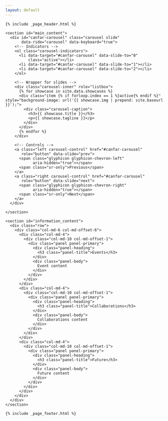 ```yaml
---
layout: default
---
```


<div id="container" class="container-fluid">
  <div class="row">

    {% include _page_header.html %}

    <section id="main_content">
      <div id="canfar-carousel" class="carousel slide"
           data-ride="carousel" data-keyboard="true">
        <!-- Indicators -->
        <ol class="carousel-indicators">
          <li data-target="#canfar-carousel" data-slide-to="0"
              class="active"></li>
          <li data-target="#canfar-carousel" data-slide-to="1"></li>
          <li data-target="#canfar-carousel" data-slide-to="2"></li>
        </ol>

        <!-- Wrapper for slides -->
        <div class="carousel-inner" role="listbox">
          {% for showcase in site.data.showcases %}
          <div class="item {% if forloop.index == 1 %}active{% endif %}" style="background-image: url('{{ showcase.img | prepend: site.baseurl }}');">
            <div class="carousel-caption">
              <h3>{{ showcase.title }}</h3>
              <p>{{ showcase.tagline }}</p>
            </div>
          </div>
          {% endfor %}
        </div>

        <!-- Controls -->
        <a class="left carousel-control" href="#canfar-carousel"
           role="button" data-slide="prev">
          <span class="glyphicon glyphicon-chevron-left"
                aria-hidden="true"></span>
          <span class="sr-only">Previous</span>
        </a>
        <a class="right carousel-control" href="#canfar-carousel"
           role="button" data-slide="next">
          <span class="glyphicon glyphicon-chevron-right"
                aria-hidden="true"></span>
          <span class="sr-only">Next</span>
        </a>
      </div>

    </section>

    <section id="information_content">
      <div class="row">
        <div class="col-md-6 col-md-offset-6">
          <div class="col-md-4">
            <div class="col-md-10 col-md-offset-1">
              <div class="panel panel-primary">
                <div class="panel-heading">
                  <h3 class="panel-title">Events</h3>
                </div>
                <div class="panel-body">
                  Event content
                </div>
              </div>
            </div>
          </div>
          <div class="col-md-4">
            <div class="col-md-10 col-md-offset-1">
              <div class="panel panel-primary">
                <div class="panel-heading">
                  <h3 class="panel-title">Collaborations</h3>
                </div>
                <div class="panel-body">
                  Collaborations content
                </div>
              </div>
            </div>
          </div>
          <div class="col-md-4">
            <div class="col-md-10 col-md-offset-1">
              <div class="panel panel-primary">
                <div class="panel-heading">
                  <h3 class="panel-title">Future</h3>
                </div>
                <div class="panel-body">
                  Future content
                </div>
              </div>
            </div>
          </div>
        </div>
      </div>
    </section>

    {% include _page_footer.html %}

  </div>
</div>